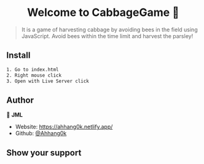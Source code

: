 <h1 align="center">Welcome to CabbageGame 👋</h1>
<p>
</p>

> It is a game of harvesting cabbage by avoiding bees in the field using JavaScript.
> Avoid bees within the time limit and harvest the parsley!

## Install

```sh
1. Go to index.html
2. Right mouse click
3. Open with Live Server click
```

## Author

👤 **JML**

- Website: https://ahhang0k.netlify.app/
- Github: [@Ahhang0k](https://github.com/Ahhang0k)

## Show your support
